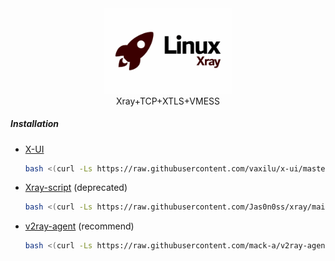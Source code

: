 <div align=center> <img src="./xray.png" alt="xray" style="zoom:20%;" /> </div>
<center>Xray+TCP+XTLS+VMESS</center>

##### Installation

- [X-UI](x-ui/README.md)

  ```bash
  bash <(curl -Ls https://raw.githubusercontent.com/vaxilu/x-ui/master/install.sh)
  ```

- [Xray-script](Xray-script/README.md) (deprecated)

  ```bash
  bash <(curl -Ls https://raw.githubusercontent.com/Jas0n0ss/xray/main/Xray-script/xray-tls-web-setup.sh)
  ```

- [v2ray-agent](v2ray-agent/README.md) (recommend)

  ```bash
  bash <(curl -Ls https://raw.githubusercontent.com/mack-a/v2ray-agent/master/install.sh）
  ```
